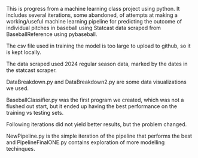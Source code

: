 This is progress from a machine learning class project using python. 
It includes several iterations, some abandoned, of attempts at making a working/useful machine learning pipeline for predicting the outcome of
individual pitches in baseball using Statcast data scraped from BaseballReference using pybaseball. 

The csv file used in training the model is too large to upload to github, so it is kept locally. 

The data scraped used 2024 regular season data, marked by the dates in the statcast scraper. 

DataBreakdown.py and DataBreakdown2.py are some data visualizations we used. 

BaseballClassifier.py was the first program we created, which was not a flushed out start, but it ended up having the best performance on the 
training vs testing sets.

Following iterations did not yield better results, but the problem changed.

NewPipeline.py is the simple iteration of the pipeline that performs the best and PipelineFinalONE.py contains exploration of more modelling techinques.

